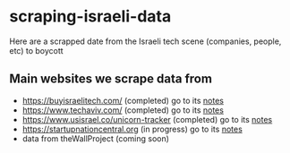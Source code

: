 # scraping-israeli-data
Here are a scrapped date from the Israeli tech scene (companies, people, etc) to boycott

## Main websites we scrape data from
- https://buyisraelitech.com/ (completed) go to its [notes](./1.buyisraelitech.com:database/notes.md)
- https://www.techaviv.com/ (completed) go to its [notes](./2.techaviv.com/notes.md)
- https://www.usisrael.co/unicorn-tracker  (completed) go to its [notes](./3.usisrael/notes.md) 
- https://startupnationcentral.org (in progress) go to its [notes](./4.startupnationcentral/Readme.md)
- data from theWallProject (coming soon)
 
